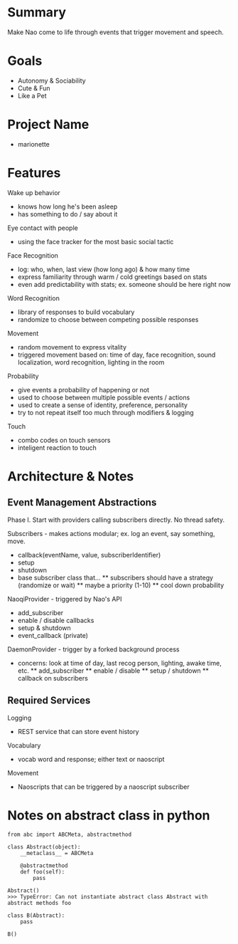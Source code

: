 # Summary

Make Nao come to life through events that trigger movement and speech.

# Goals

* Autonomy & Sociability
* Cute & Fun
* Like a Pet

# Project Name

* marionette

# Features

Wake up behavior
 * knows how long he's been asleep
 * has something to do / say about it

Eye contact with people
 * using the face tracker for the most basic social tactic

Face Recognition
 * log: who, when, last view (how long ago) & how many time
 * express familiarity through warm / cold greetings based on stats
 * even add predictability with stats; ex. someone should be here right now

Word Recognition
 * library of responses to build vocabulary
 * randomize to choose between competing possible responses

Movement
 * random movement to express vitality
 * triggered movement based on: time of day, face recognition, sound localization, word recognition, lighting in the room

Probability
 * give events a probability of happening or not
 * used to choose between multiple possible events / actions
 * used to create a sense of identity, preference, personality
 * try to not repeat itself too much through modifiers & logging

Touch
 * combo codes on touch sensors
 * inteligent reaction to touch

# Architecture & Notes

## Event Management Abstractions

Phase I. Start with providers calling subscribers directly. No thread safety.

Subscribers - makes actions modular; ex. log an event, say something, move.
 * callback(eventName, value, subscriberIdentifier)
 * setup
 * shutdown
 * base subscriber class that...
 ** subscribers should have a strategy (randomize or wait)
 ** maybe a priority (1-10)
 ** cool down probability

NaoqiProvider - triggered by Nao's API
 * add_subscriber
 * enable / disable callbacks
 * setup & shutdown
 * event_callback (private)

DaemonProvider - trigger by a forked background process
 * concerns: look at time of day, last recog person, lighting, awake time, etc.
 ** add_subscriber
 ** enable / disable 
 ** setup / shutdown
 ** callback on subscribers

## Required Services

Logging
 * REST service that can store event history

Vocabulary
 * vocab word and response; either text or naoscript

Movement
 * Naoscripts that can be triggered by a naoscript subscriber

# Notes on abstract class in python

```
from abc import ABCMeta, abstractmethod

class Abstract(object):
    __metaclass__ = ABCMeta

    @abstractmethod
    def foo(self):
        pass

Abstract()
>>> TypeError: Can not instantiate abstract class Abstract with abstract methods foo

class B(Abstract):
    pass

B()
```